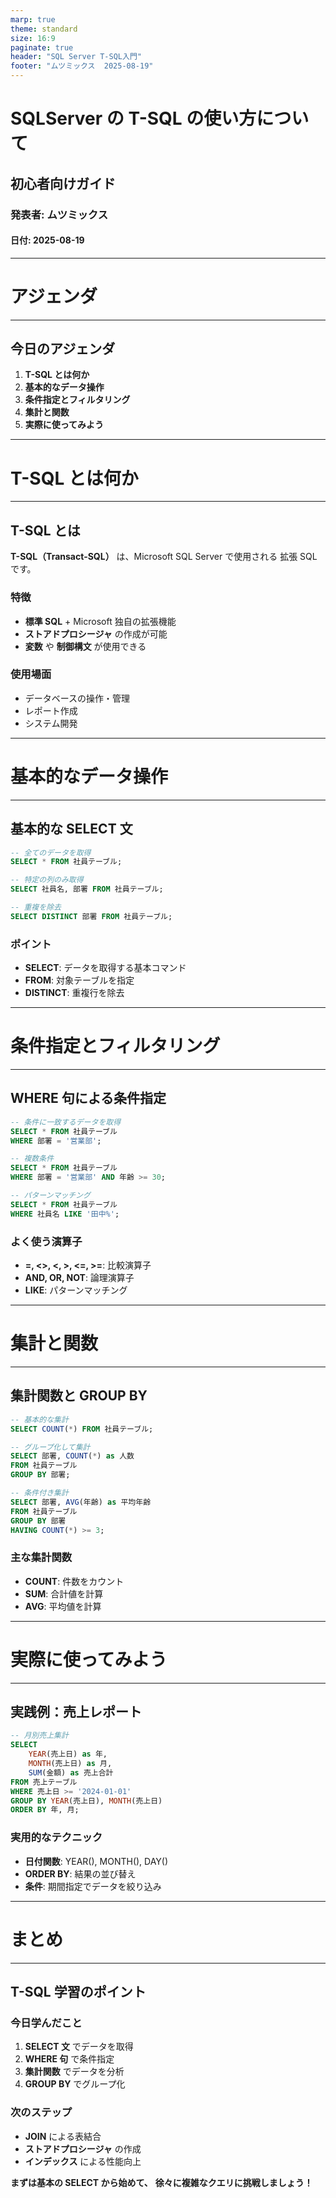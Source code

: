 ```yaml
---
marp: true
theme: standard
size: 16:9
paginate: true
header: "SQL Server T-SQL入門"
footer: "ムツミックス  2025-08-19"
---
```


<!-- _class: cover -->

# SQLServer の T-SQL の使い方について

## 初心者向けガイド

### 発表者: ムツミックス

#### 日付: 2025-08-19

<!--
このプレゼンテーションでは、T-SQLの基本的な使い方を初心者向けに解説します
時間: 5分間のライトニングトーク
対象: T-SQLに初めて触れる方、SQLの基本を学びたい方
-->

---

<!-- _class: section-title -->

# アジェンダ

---

## 今日のアジェンダ

1. **T-SQL とは何か**
2. **基本的なデータ操作**
3. **条件指定とフィルタリング**
4. **集計と関数**
5. **実際に使ってみよう**

<!--
5分間で T-SQL の基本的な概念と使い方を理解してもらいます
実践的な例を中心に、すぐに使える知識をお伝えします
-->

---

<!-- _class: section-title -->

# T-SQL とは何か

---

## T-SQL とは

**T-SQL（Transact-SQL）** は、Microsoft SQL Server で使用される
拡張 SQL です。

### 特徴

- **標準 SQL** + Microsoft 独自の拡張機能
- **ストアドプロシージャ** の作成が可能
- **変数** や **制御構文** が使用できる

### 使用場面

- データベースの操作・管理
- レポート作成
- システム開発

<!--
T-SQLはSQL Serverの標準的なクエリ言語です
一般的なSQLに加えて、プログラミング的な機能も提供されています
まずは基本的なデータ操作から始めましょう
-->

---

<!-- _class: section-title -->

# 基本的なデータ操作

---

## 基本的な SELECT 文

```sql
-- 全てのデータを取得
SELECT * FROM 社員テーブル;

-- 特定の列のみ取得
SELECT 社員名, 部署 FROM 社員テーブル;

-- 重複を除去
SELECT DISTINCT 部署 FROM 社員テーブル;
```

### ポイント

- **SELECT**: データを取得する基本コマンド
- **FROM**: 対象テーブルを指定
- **DISTINCT**: 重複行を除去

<!--
SELECTはT-SQLの基本中の基本です
まずは全データを見て、必要な列だけを選択する習慣をつけましょう
DISTINCTは重複データを確認するときに便利です
-->

---

<!-- _class: section-title -->

# 条件指定とフィルタリング

---

## WHERE 句による条件指定

```sql
-- 条件に一致するデータを取得
SELECT * FROM 社員テーブル
WHERE 部署 = '営業部';

-- 複数条件
SELECT * FROM 社員テーブル
WHERE 部署 = '営業部' AND 年齢 >= 30;

-- パターンマッチング
SELECT * FROM 社員テーブル
WHERE 社員名 LIKE '田中%';
```

### よく使う演算子

- **=, <>, <, >, <=, >=**: 比較演算子
- **AND, OR, NOT**: 論理演算子
- **LIKE**: パターンマッチング

<!--
WHERE句でデータをフィルタリングできます
ANDとORを使って複数の条件を組み合わせることができます
LIKEは部分一致検索に便利で、%は任意の文字列を表します
-->

---

<!-- _class: section-title -->

# 集計と関数

---

## 集計関数と GROUP BY

```sql
-- 基本的な集計
SELECT COUNT(*) FROM 社員テーブル;

-- グループ化して集計
SELECT 部署, COUNT(*) as 人数
FROM 社員テーブル
GROUP BY 部署;

-- 条件付き集計
SELECT 部署, AVG(年齢) as 平均年齢
FROM 社員テーブル
GROUP BY 部署
HAVING COUNT(*) >= 3;
```

### 主な集計関数

- **COUNT**: 件数をカウント
- **SUM**: 合計値を計算
- **AVG**: 平均値を計算

<!--
集計関数はデータ分析の基本です
GROUP BYで項目別に集計し、HAVINGでグループに条件を設定できます
AVG、SUMなど用途に応じて使い分けましょう
-->

---

<!-- _class: section-title -->

# 実際に使ってみよう

---

## 実践例：売上レポート

```sql
-- 月別売上集計
SELECT
    YEAR(売上日) as 年,
    MONTH(売上日) as 月,
    SUM(金額) as 売上合計
FROM 売上テーブル
WHERE 売上日 >= '2024-01-01'
GROUP BY YEAR(売上日), MONTH(売上日)
ORDER BY 年, 月;
```

### 実用的なテクニック

- **日付関数**: YEAR(), MONTH(), DAY()
- **ORDER BY**: 結果の並び替え
- **条件**: 期間指定でデータを絞り込み

<!--
実際のビジネスでよく使われる売上レポートの例です
日付関数を使って年月で集計し、ORDER BYで見やすくソートしています
このパターンは様々な集計で応用できます
-->

---

<!-- _class: section-title -->

# まとめ

---

## T-SQL 学習のポイント

### 今日学んだこと

1. **SELECT 文** でデータを取得
2. **WHERE 句** で条件指定
3. **集計関数** でデータを分析
4. **GROUP BY** でグループ化

### 次のステップ

- **JOIN** による表結合
- **ストアドプロシージャ** の作成
- **インデックス** による性能向上

**まずは基本の SELECT から始めて、**
**徐々に複雑なクエリに挑戦しましょう！**

<!--
T-SQLの基本を押さえました
まずは今日の内容を実際に試してみてください
エラーを恐れずに、様々なクエリを書いて練習することが上達の近道です
質問があれば遠慮なくお聞きください
-->

